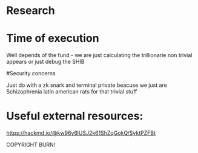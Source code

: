 

# Research

# Time of execution 

Well depends of the fund - we are just calculating the trillionarie non trivial appears or just debug the SHIB 


#Security concerns 

Just do with a zk snark and terminal private beacuse we just are Schizophrenia latin american rats for that trivial stuff


# Useful external resources:


https://hackmd.io/@kw96y6lUSJ2k61ShZqGokQ/SyktPZFBt

COPYRIGHT BURN!
